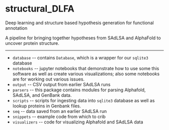 # structural_DLFA
Deep learning and structure based hypothesis generation for functional annotation

A pipeline for bringing together hypotheses from SAdLSA and AlphaFold to uncover 
protein structure.

----

* `database` -- contains `Database`, which is a wrapper for our `sqlite3` 
  database
* `notebooks` -- jupyter notebooks that demonstrate how to use some this 
  software as well as create various visualizations; also some notebooks are 
  for working out various issues.
* `output` -- CSV output from earlier SAdLSA runs
* `parsers` -- this package contains modules for parsing Alphafold, SAdLSA, 
  and GenBank data.
* `scripts` -- scripts for ingesting data into `sqlite3` database as well as 
  lookup proteins in Genbank files.
* `seq` -- data saved from an earlier SAdLSA run
* `snippets` -- example code from which to crib
* `visualizers` -- code for visualizing Alphafold and SAdLSA data
